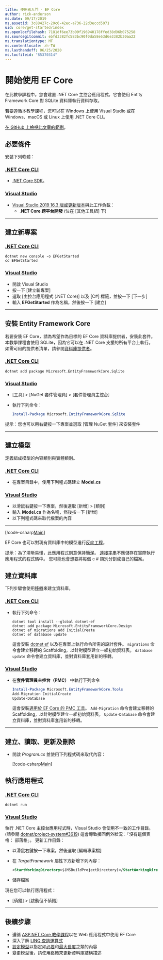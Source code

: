```yaml
---
title: 使用者入門 - EF Core
author: rick-anderson
ms.date: 09/17/2019
ms.assetid: 3c88427c-20c6-42ec-a736-22d3eccd5071
uid: core/get-started/index
ms.openlocfilehash: 7181df6ee73b09f196940178ffed38d96b075258
ms.sourcegitcommit: ebfd3382fc583bc90f0da58e63d6e3382b30aa22
ms.translationtype: MT
ms.contentlocale: zh-TW
ms.lasthandoff: 06/25/2020
ms.locfileid: "85370314"
---
```

# <a name="getting-started-with-ef-core"></a>開始使用 EF Core

在此教學課程中，您會建置 .NET Core 主控台應用程式，它會使用 Entity Framework Core 對 SQLite 資料庫執行資料存取。

若要遵循本教學課程，您可以在 Windows 上使用 Visual Studio 或在 Windows、macOS 或 Linux 上使用 .NET Core CLI。

[在 GitHub 上檢視此文章的範例](https://github.com/dotnet/EntityFramework.Docs/tree/master/samples/core/GetStarted)。

## <a name="prerequisites"></a>必要條件

安裝下列軟體：

### <a name="net-core-cli"></a>[.NET Core CLI](#tab/netcore-cli)

* [.NET Core SDK](https://www.microsoft.com/net/download/core)。

### <a name="visual-studio"></a>[Visual Studio](#tab/visual-studio)

* [Visual Studio 2019 16.3 版或更新版本](https://www.visualstudio.com/downloads/)與此工作負載：
  * **.NET Core 跨平台開發** (位在 [其他工具組]  下)

---

## <a name="create-a-new-project"></a>建立新專案

### <a name="net-core-cli"></a>[.NET Core CLI](#tab/netcore-cli)

```dotnetcli
dotnet new console -o EFGetStarted
cd EFGetStarted
```

### <a name="visual-studio"></a>[Visual Studio](#tab/visual-studio)

* 開啟 Visual Studio
* 按一下 [建立新專案] 
* 選取 [主控台應用程式 (.NET Core)]  以及 [C#]  標籤，並按一下 [下一步] 
* 輸入 **EFGetStarted** 作為名稱，然後按一下 [建立] 

---

## <a name="install-entity-framework-core"></a>安裝 Entity Framework Core

若要安裝 EF Core，請為希望作為目標的 EF Core 資料庫提供者，安裝此套件。 本教學課程會使用 SQLite，因為它可以在 .NET Core 支援的所有平台上執行。 如需可用的提供者清單，請參閱[資料庫提供者](../providers/index.md)。

### <a name="net-core-cli"></a>[.NET Core CLI](#tab/netcore-cli)

```dotnetcli
dotnet add package Microsoft.EntityFrameworkCore.Sqlite
```

### <a name="visual-studio"></a>[Visual Studio](#tab/visual-studio)

* [工具] > [NuGet 套件管理員] > [套件管理員主控台] 
* 執行下列命令：

  ``` PowerShell
  Install-Package Microsoft.EntityFrameworkCore.Sqlite
  ```

提示：您也可以用右鍵按一下專案並選取 [管理 NuGet 套件]  來安裝套件

---

## <a name="create-the-model"></a>建立模型

定義組成模型的內容類別與實體類別。

### <a name="net-core-cli"></a>[.NET Core CLI](#tab/netcore-cli)

* 在專案目錄中，使用下列程式碼建立 **Model.cs**

### <a name="visual-studio"></a>[Visual Studio](#tab/visual-studio)

* 以滑鼠右鍵按一下專案，然後選取 [新增] > [類別] 
* 輸入 **Model.cs** 作為名稱，然後按一下 [新增] 
* 以下列程式碼來取代檔案的內容

---

[!code-csharp[Main](../../../samples/core/GetStarted/Model.cs)]

EF Core 也可以對現有資料庫中的模型進行[反向工程](../managing-schemas/scaffolding.md)。

提示：為了清晰易懂，此應用程式刻意保持簡潔。 [連接字串](../miscellaneous/connection-strings.md)不應儲存在實際執行應用程式的程式碼中。 您可能也會想要將每個 c # 類別分割成自己的檔案。

## <a name="create-the-database"></a>建立資料庫

下列步驟會使用[移轉](xref:core/managing-schemas/migrations/index)來建立資料庫。

### <a name="net-core-cli"></a>[.NET Core CLI](#tab/netcore-cli)

* 執行下列命令：

  ```dotnetcli
  dotnet tool install --global dotnet-ef
  dotnet add package Microsoft.EntityFrameworkCore.Design
  dotnet ef migrations add InitialCreate
  dotnet ef database update
  ```

  這會安裝 [dotnet ef](../miscellaneous/cli/dotnet.md) 以及在專案上執行命令所需的設計套件。 `migrations` 命令會建立移轉的 Scaffolding，以針對模型建立一組初始資料表。 `database update` 命令會建立資料庫，並對資料庫套用新的移轉。

### <a name="visual-studio"></a>[Visual Studio](#tab/visual-studio)

* 在**套件管理員主控台（PMC）** 中執行下列命令

  ``` PowerShell
  Install-Package Microsoft.EntityFrameworkCore.Tools
  Add-Migration InitialCreate
  Update-Database
  ```

  這會安裝[適用於 EF Core 的 PMC 工具](../miscellaneous/cli/powershell.md)。 `Add-Migration` 命令會建立移轉的 Scaffolding，以針對模型建立一組初始資料表。 `Update-Database` 命令會建立資料庫，並對資料庫套用新的移轉。

---

## <a name="create-read-update--delete"></a>建立、讀取、更新及刪除

* 開啟 *Program.cs* 並使用下列程式碼來取代內容：

  [!code-csharp[Main](../../../samples/core/GetStarted/Program.cs)]

## <a name="run-the-app"></a>執行應用程式

### <a name="net-core-cli"></a>[.NET Core CLI](#tab/netcore-cli)

```dotnetcli
dotnet run
```

### <a name="visual-studio"></a>[Visual Studio](#tab/visual-studio)

執行 .NET Core 主控台應用程式時，Visual Studio 會使用不一致的工作目錄。 (請參閱 [dotnet/project-system#3619](https://github.com/dotnet/project-system/issues/3619)) 這會導致擲回例外狀況：「沒有這個表格：  部落格」。 更新工作目錄：

* 以滑鼠右鍵按一下專案，然後選取 [編輯專案檔] 
* 在 *TargetFramework* 屬性下方新增下列內容：

  ``` XML
  <StartWorkingDirectory>$(MSBuildProjectDirectory)</StartWorkingDirectory>
  ```

* 儲存檔案

現在您可以執行應用程式：

* [偵錯] > [啟動但不偵錯] 

---

## <a name="next-steps"></a>後續步驟

* 遵循 [ASP.NET Core 教學課程](/aspnet/core/data/ef-rp/intro)以在 Web 應用程式中使用 EF Core
* 深入了解 [LINQ 查詢運算式](/dotnet/csharp/programming-guide/concepts/linq/basic-linq-query-operations)
* [設定模型](xref:core/modeling/index)以指定如[必要](xref:core/modeling/entity-properties#required-and-optional-properties)和[最大長度](xref:core/modeling/entity-properties#maximum-length)之類的內容
* 變更模型後，請使用[移轉](xref:core/managing-schemas/migrations/index)來更新資料庫結構描述
